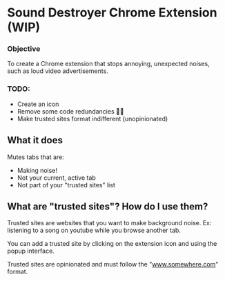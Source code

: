 # Sound Destroyer Chrome Extension (WIP)

### Objective
To create a Chrome extension that stops annoying, unexpected noises, such as loud video advertisements.

### TODO:
* Create an icon
* Remove some code redundancies 🤷‍♀️
* Make trusted sites format indifferent (unopinionated)

## What it does
Mutes tabs that are:
* Making noise!
* Not your current, active tab
* Not part of your "trusted sites" list

## What are "trusted sites"? How do I use them?
Trusted sites are websites that you want to make background noise.
Ex: listening to a song on youtube while you browse another tab.

You can add a trusted site by clicking on the extension icon and using the popup interface.

Trusted sites are opinionated and must follow the "www.somewhere.com" format.
